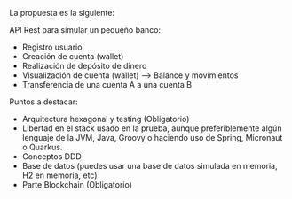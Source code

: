 La propuesta es la siguiente:

API Rest para simular un pequeño banco:
 - Registro usuario
 - Creación de cuenta (wallet)
 - Realización de depósito de dinero
 - Visualización de cuenta (wallet) --> Balance y movimientos
 - Transferencia de una cuenta A a una cuenta B

Puntos a destacar:
 - Arquitectura hexagonal y testing (Obligatorio)
- Libertad en el stack usado en la prueba, aunque preferiblemente algún lenguaje de la JVM, Java, Groovy o  haciendo uso de Spring, Micronaut o Quarkus.
- Conceptos DDD
- Base de datos (puedes usar una base de datos simulada en memoria, H2 en memoria, etc)
- Parte Blockchain (Obligatorio)  